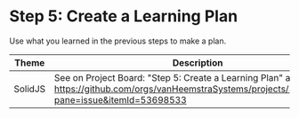 # Step 5: Create a Learning Plan

Use what you learned in the previous steps to make a plan.

| Theme | Description |
| -- | -- |
| SolidJS | See on Project Board: "Step 5: Create a Learning Plan" at https://github.com/orgs/vanHeemstraSystems/projects/35/views/1?pane=issue&itemId=53698533 |
